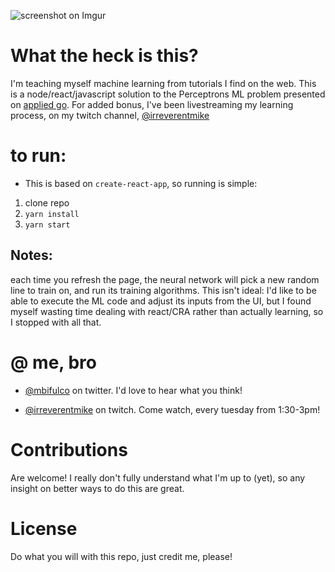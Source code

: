 ![screenshot on Imgur](http://i.imgur.com/WZNUGBe.png)

# What the heck is this?
I'm teaching myself machine learning from tutorials I find on the web.  This is a node/react/javascript solution to the Perceptrons ML problem presented on [applied go](https://appliedgo.net/perceptron/).  For added bonus, I've been livestreaming my learning process, on my twitch channel, [@irreverentmike](https://twitch.tv/irreverentmike)
# to run:
- This is based on `create-react-app`, so running is simple:
1. clone repo
1. `yarn install`
1. `yarn start`

## Notes:
each time you refresh the page, the neural network will pick a new random line to train on, and run its training algorithms.  This isn't ideal: I'd like to be able to execute the ML code and adjust its inputs from the UI, but I found myself wasting time dealing with react/CRA rather than actually learning, so I stopped with all that.


# @ me, bro 
- [@mbifulco](https://twitter.com/mbifulco) on twitter.  I'd love to hear what you think!

- [@irreverentmike](https://twitch.tv/irreverentmike) on twitch.  Come watch, every tuesday from 1:30-3pm!

# Contributions
Are welcome! I really don't fully understand what I'm up to (yet), so any insight on better ways to do this are great.

# License
Do what you will with this repo, just credit me, please!
